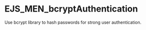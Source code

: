 # EJS_MEN_bcryptAuthentication
 Use bcrypt library to hash passwords for strong user authentication.
